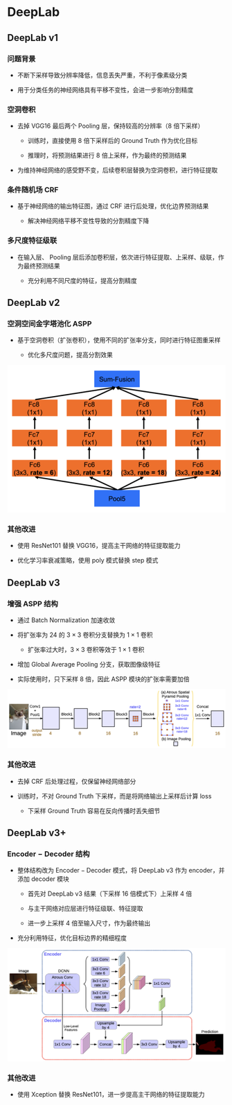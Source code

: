 # $\mathrm{DeepLab}$

## $\mathrm{DeepLab \ v1}$

### 问题背景

- 不断下采样导致分辨率降低，信息丢失严重，不利于像素级分类

- 用于分类任务的神经网络具有平移不变性，会进一步影响分割精度

### 空洞卷积

- 去掉 $\mathrm{VGG16}$ 最后两个 $\mathrm{Pooling}$ 层，保持较高的分辨率（$8$ 倍下采样）

  - 训练时，直接使用 $8$ 倍下采样后的 $\mathrm{Ground \ Truth}$ 作为优化目标

  - 推理时，将预测结果进行 $8$ 倍上采样，作为最终的预测结果

- 为维持神经网络的感受野不变，后续卷积层替换为空洞卷积，进行特征提取

### 条件随机场 $\mathrm{CRF}$

- 基于神经网络的输出特征图，通过 $\mathrm{CRF}$ 进行后处理，优化边界预测结果

  - 解决神经网络平移不变性导致的分割精度下降

### 多尺度特征级联

- 在输入层、 $\mathrm{Pooling}$ 层后添加卷积层，依次进行特征提取、上采样、级联，作为最终预测结果

  - 充分利用不同尺度的特征，提高分割精度

## $\mathrm{DeepLab \ v2}$

### 空洞空间金字塔池化 $\mathrm{ASPP}$

- 基于空洞卷积（扩张卷积），使用不同的扩张率分支，同时进行特征图重采样

  - 优化多尺度问题，提高分割效果

<center>
<img src="images/aspp_v2.png"/>
</center>

### 其他改进

- 使用 $\mathrm{ResNet101}$ 替换 $\mathrm{VGG16}$，提高主干网络的特征提取能力

- 优化学习率衰减策略，使用 $\mathrm{poly}$ 模式替换 $\mathrm{step}$ 模式

## $\mathrm{DeepLab \ v3}$

### 增强 $\mathrm{ASPP}$ 结构

- 通过 $\mathrm{Batch \ Normalization}$ 加速收敛

- 将扩张率为 $24$ 的 $\mathrm{3 \times 3}$ 卷积分支替换为 $\mathrm{1 \times 1}$ 卷积

  - 扩张率过大时，$\mathrm{3 \times 3}$ 卷积等效于 $\mathrm{1 \times 1}$ 卷积

- 增加 $\mathrm{Global \ Average \ Pooling}$ 分支，获取图像级特征

- 实际使用时，只下采样 $8$ 倍，因此 $\mathrm{ASPP}$ 模块的扩张率需要加倍

<center>
<img src="images/deeplab_v3.png"/>
</center>

### 其他改进

- 去掉 $\mathrm{CRF}$ 后处理过程，仅保留神经网络部分

- 训练时，不对 $\mathrm{Ground \ Truth}$ 下采样，而是将网络输出上采样后计算 $\mathrm{loss}$

  - 下采样 $\mathrm{Ground \ Truth}$ 容易在反向传播时丢失细节

## $\mathrm{DeepLab \ v3+}$

### $\mathrm{Encoder-Decoder}$ 结构

- 整体结构改为 $\mathrm{Encoder-Decoder}$ 模式，将 $\mathrm{DeepLab \ v3}$ 作为 $\mathrm{encoder}$，并添加 $\mathrm{decoder}$ 模块

  - 首先对 $\mathrm{DeepLab \ v3}$ 结果（下采样 $16$ 倍模式下）上采样 $4$ 倍

  - 与主干网络对应层进行特征级联、特征提取

  - 进一步上采样 $4$ 倍至输入尺寸，作为最终输出

- 充分利用特征，优化目标边界的精细程度

<center>
<img src="images/deeplab_v3+.png"/>
</center>

### 其他改进

- 使用 $\mathrm{Xception}$ 替换 $\mathrm{ResNet101}$，进一步提高主干网络的特征提取能力